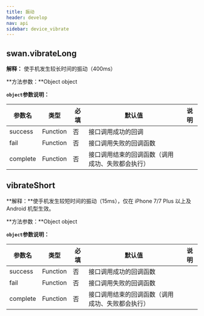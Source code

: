 ```yaml
---
title: 振动
header: develop
nav: api
sidebar: device_vibrate
---
```



## swan.vibrateLong

**解释：** 使手机发生较长时间的振动（400ms）

**方法参数：**Object object

**`object`参数说明：**

|参数名 |类型  |必填 | 默认值 |说明|
|---- | ---- | ---- | ----|----|
|success| Function  |  否  | 接口调用成功的回调|
|fail  |  Function  |  否 |  接口调用失败的回调函数|
|complete  |  Function |   否 |  接口调用结束的回调函数（调用成功、失败都会执行）|

## vibrateShort

**解释：**使手机发生较短时间的振动（15ms），仅在 iPhone 7/7 Plus 以上及 Android 机型生效。

**方法参数：**Object object

**`object`参数说明：**

|参数名 |类型  |必填 | 默认值 |说明|
|---- | ---- | ---- | ----|----|
|success| Function  |  否  | 接口调用成功的回调函数|
|fail  |  Function  |  否  | 接口调用失败的回调函数|
|complete  |  Function  |  否 |  接口调用结束的回调函数（调用成功、失败都会执行）|

<!-- #### 错误码

|错误码|说明|
|--|--|
|1001|设备不支持| -->